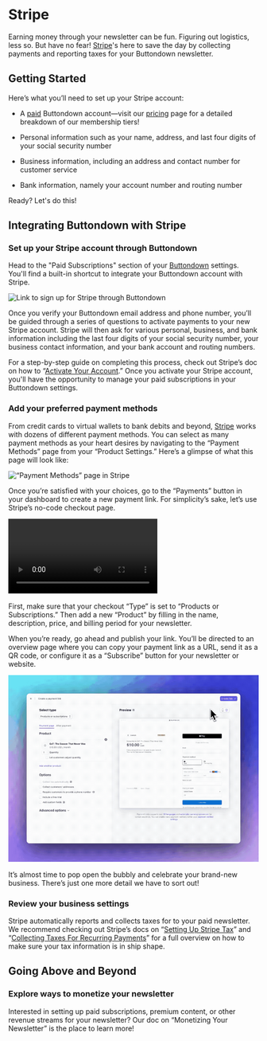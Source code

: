 ﻿# Stripe

Earning money through your newsletter can be fun. Figuring out logistics, less so. But have no fear! [Stripe](https://stripe.com/)'s here to save the day by collecting payments and reporting taxes for your Buttondown newsletter.

## Getting Started

Here’s what you’ll need to set up your Stripe account:

-   A [paid](https://buttondown.email/pricing) Buttondown account—visit our [pricing](https://buttondown.email/pricing) page for a detailed breakdown of our membership tiers!

-   Personal information such as your name, address, and last four digits of your social security number
    
-   Business information, including an address and contact number for customer service

-   Bank information, namely your account number and routing number 

Ready? Let's do this!

## Integrating Buttondown with Stripe

### Set up your Stripe account through Buttondown

Head to the "Paid Subscriptions" section of your [Buttondown](https://buttondown.email/settings) settings. You'll find a built-in shortcut to integrate your Buttondown account with Stripe. 

![Link to sign up for Stripe through Buttondown](https://github.com/madelinezday/buttondown/blob/main/images/settings/monetizing:link-to-sign-up-for-stripe-tax-hi-res.gif?raw=true)

Once you verify your Buttondown email address and phone number, you’ll be guided through a series of questions to activate payments to your new Stripe account. Stripe will then ask for various personal, business, and bank information including the last four digits of your social security number, your business contact information, and your bank account and routing numbers. 

For a step-by-step guide on completing this process, check out Stripe’s doc on how to “[Activate Your Account](https://stripe.com/docs/account/activate).” Once you activate your Stripe account, you'll have the opportunity to manage your paid subscriptions in your Buttondown settings. 

### Add your preferred payment methods

From credit cards to virtual wallets to bank debits and beyond, [Stripe](https://stripe.com/) works with dozens of different payment methods. You can select as many payment methods as your heart desires by navigating to the “Payment Methods” page from your “Product Settings.” Here’s a glimpse of what this page will look like:

![“Payment Methods” page in Stripe](https://github.com/madelinezday/buttondown/blob/main/images/stripe/monetizing:stripe-payment-methods-hi-res.gif?raw=true)

Once you’re satisfied with your choices, go to the “Payments” button in your dashboard to create a new payment link. For simplicity’s sake, let’s use Stripe’s no-code checkout page.

![“Payment Links” page in Stripe](https://github.com/madelinezday/buttondown/blob/main/images/stripe/monetizing:page-to-create-payment-link.mp4?raw=true)

First, make sure that your checkout “Type” is set to “Products or Subscriptions.” Then add a new “Product” by filling in the name, description, price, and billing period for your newsletter.

When you’re ready, go ahead and publish your link. You’ll be directed to an overview page where you can copy your payment link as a URL, send it as a QR code, or configure it as a “Subscribe” button for your newsletter or website.

![Stripe’s payment link editor for subscriptions](https://github.com/madelinezday/buttondown/blob/main/images/stripe/monetizing:finished-payment-link-hi-res.gif?raw=true)

It’s almost time to pop open the bubbly and celebrate your brand-new business. There’s just one more detail we have to sort out!

### Review your business settings

Stripe automatically reports and collects taxes for to your paid newsletter. We recommend checking out Stripe’s docs on “[Setting Up Stripe Tax](https://stripe.com/docs/tax/set-up)” and “[Collecting Taxes For Recurring Payments](https://stripe.com/docs/tax/subscriptions)” for a full overview on how to make sure your tax information is in ship shape.

## Going Above and Beyond

### Explore ways to monetize your newsletter

Interested in setting up paid subscriptions, premium content, or other revenue streams for your newsletter? Our doc on “Monetizing Your Newsletter” is the place to learn more! 
